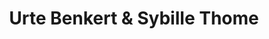 ---
title: "Urte Benkert & Sybille Thome"
url: /koenigsberg-in-bayern/urte-benkert-und-sybille-thome/
shop: Schmuck
---
